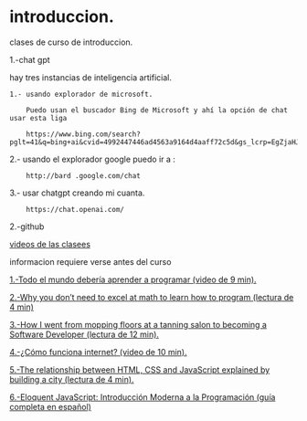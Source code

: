 # introduccion.

clases de curso de introduccion.

1.-chat gpt

hay tres instancias  de inteligencia artificial.

    1.- usando explorador de microsoft. 
    
        Puedo usan el buscador Bing de Microsoft y ahí la opción de chat usar esta liga
    
        https://www.bing.com/search?pglt=41&q=bing+ai&cvid=4992447446ad4563a9164d4aaff72c5d&gs_lcrp=EgZjaHJvbWUqBggAEAAYQDIGCAAQABhAMgYIARAAGEAyBggCEAAYQDIGCAMQABhAMgYIBBAAGEAyBggFEAAYQDIGCAYQABhAMgYIBxAAGEAyBggIEEUYPNIBCDIyMzFqMGoxqAIAsAIA&FORM=ANSPA1&PC=LCTS&showconv=1


   2.- usando el explorador google puedo ir a :

        http://bard .google.com/chat

   3.- usar chatgpt creando mi cuanta.

        https://chat.openai.com/

2.-github

[videos de las clasees](https://www.youtube.com/playlist?list=PLmLvP-LEy9yx7IzZ546oywwPRAGMSH7XU)


informacion requiere verse antes del curso 


[1.-Todo el mundo debería aprender a programar (video de 9 min).](https://www.youtube.com/watch?v=sDk1pTDPROI)

[2.-Why you don’t need to excel at math to learn how to program (lectura de 4 min)](https://www.freecodecamp.org/news/why-you-dont-need-to-excel-at-math-to-learn-how-to-program-90f9697f70d9)

[3.-How I went from mopping floors at a tanning salon to becoming a Software Developer (lectura de 12 min).](https://codeburst.io/how-i-went-from-mopping-floors-at-a-tanning-salon-to-becoming-a-software-developer-7dc4d2e8d21a)

[4.-¿Cómo funciona internet? (video de 10 min).](https://www.youtube.com/watch?v=rw41W8crZ_Y)

[5.-The relationship between HTML, CSS and JavaScript explained by building a city (lectura de 4 min).](https://www.freecodecamp.org/news/the-relationship-between-html-css-and-javascript-explained-by-building-a-city-a73a69c6343/)

[6.-Eloquent JavaScript: Introducción Moderna a la Programación (guía completa en español)](https://hectorip.github.io/Eloquent-JavaScript-ES-online/)

